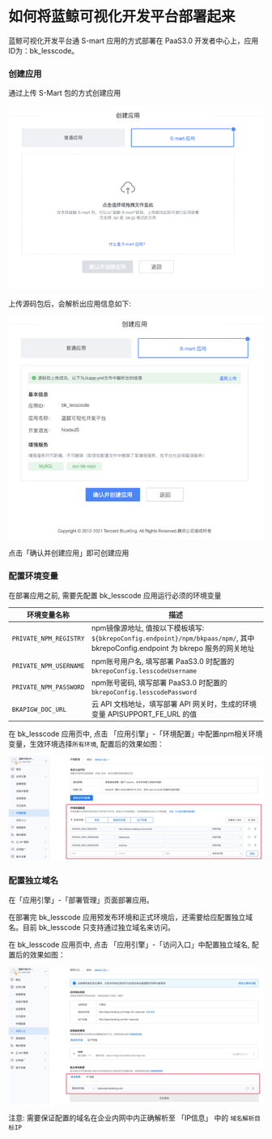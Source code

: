 # 如何将蓝鲸可视化开发平台部署起来
蓝鲸可视化开发平台通 S-mart 应用的方式部署在 PaaS3.0 开发者中心上，应用ID为：bk_lesscode。

### 创建应用

通过上传 S-Mart 包的方式创建应用

![上传源码包](../../assets/paas3/bk_lesscoe_upload.png)


上传源码包后，会解析出应用信息如下:

![解析源码包结果](../../assets/paas3/bk_lesscode_info.png)

点击「确认并创建应用」即可创建应用

### 配置环境变量

在部署应用之前, 需要先配置 bk_lesscode 应用运行必须的环境变量

|环境变量名称|描述|
|---|---|
| `PRIVATE_NPM_REGISTRY` | npm镜像源地址, 值按以下模板填写: `${bkrepoConfig.endpoint}/npm/bkpaas/npm/`, 其中 bkrepoConfig.endpoint 为 bkrepo 服务的网关地址 |
| `PRIVATE_NPM_USERNAME` | npm账号用户名, 填写部署 PaaS3.0 时配置的 `bkrepoConfig.lesscodeUsername` |
| `PRIVATE_NPM_PASSWORD` | npm账号密码, 填写部署 PaaS3.0 时配置的 `bkrepoConfig.lesscodePassword ` |
| `BKAPIGW_DOC_URL` | 云 API 文档地址，填写部署 API 网关时，生成的环境变量 APISUPPORT_FE_URL 的值 |

在 bk_lesscode 应用页中, 点击 「应用引擎」-「环境配置」中配置npm相关环境变量，生效环境选择`所有环境`, 配置后的效果如图：

![配置环境变量](../../assets/paas3/bk_lesscode_vars.png)


### 配置独立域名

在「应用引擎」-「部署管理」页面部署应用。

在部署完 bk_lesscode 应用预发布环境和正式环境后，还需要给应配置独立域名。目前 bk_lesscode 只支持通过独立域名来访问。

在 bk_lesscode 应用页中, 点击 「应用引擎」-「访问入口」中配置独立域名, 配置后的效果如图：

![配置独立域名](../../assets/paas3/bk_lesscode_domain.png)

注意: 需要保证配置的域名在企业内网中内正确解析至 「IP信息」 中的 `域名解析目标IP`
